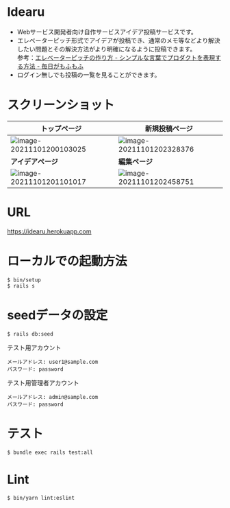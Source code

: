 # Idearu

- Webサービス開発者向け自作サービスアイデア投稿サービスです。
- エレベーターピッチ形式でアイデアが投稿でき、通常のメモ等などより解決したい問題とその解決方法がより明確になるように投稿できます。<br>
  参考：[エレベーターピッチの作り方 \- シンプルな言葉でプロダクトを表現する方法 \- 毎日がもふもふ](https://everyday.mof-mof.co.jp/entry/2018/02/22/122833)
- ログイン無しでも投稿の一覧を見ることができます。

# スクリーンショット
| トップページ | 新規投稿ページ |
| ------------------------------------------------------------ | ------------------------------------------------------------ |
| <img src="https://tva1.sinaimg.cn/large/008i3skNgy1gvzuqg4avlj31c00u0jvm.jpg" alt="image-20211101200103025"  /> | ![image-20211101202328376](https://tva1.sinaimg.cn/large/008i3skNgy1gvzvdq4q6mj31c00u041i.jpg) |
| **アイデアページ** | **編集ページ** |
| ![image-20211101201101017](https://tva1.sinaimg.cn/large/008i3skNgy1gvzv0rxhb8j31c00u077e.jpg) | ![image-20211101202458751](https://tva1.sinaimg.cn/large/008i3skNgy1gvzvfakjhuj31c00u040w.jpg) |

# URL
https://idearu.herokuapp.com

# ローカルでの起動方法

~~~
$ bin/setup
$ rails s
~~~

# seedデータの設定
~~~
$ rails db:seed
~~~
テスト用アカウント
~~~
メールアドレス: user1@sample.com
パスワード: password
~~~
テスト用管理者アカウント
~~~
メールアドレス: admin@sample.com
パスワード: password
~~~

# テスト
~~~
$ bundle exec rails test:all
~~~

# Lint
~~~
$ bin/yarn lint:eslint
~~~




